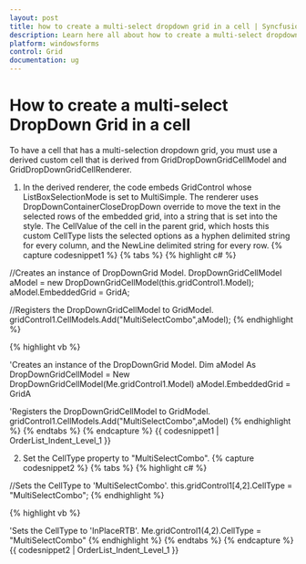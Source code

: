 ```yaml
---
layout: post
title: how to create a multi-select dropdown grid in a cell | Syncfusion
description: Learn here all about how to create a multi-select dropdown grid in a cell of Syncfusion Windows Forms GridControl control and more.
platform: windowsforms
control: Grid
documentation: ug
---
```


# How to create a multi-select DropDown Grid in a cell 

To have a cell that has a multi-selection dropdown grid, you must use a derived custom cell that is derived from GridDropDownGridCellModel and GridDropDownGridCellRenderer. 

1. In the derived renderer, the code embeds GridControl whose ListBoxSelectionMode is set to MultiSimple. The renderer uses DropDownContainerCloseDropDown override to move the text in the selected rows of the embedded grid, into a string that is set into the style. The CellValue of the cell in the parent grid, which hosts this custom CellType lists the selected options as a hyphen delimited string for every column, and the NewLine delimited string for every row.
{% capture codesnippet1 %}
{% tabs %}
{% highlight c# %}

//Creates an instance of DropDownGrid Model.
DropDownGridCellModel aModel = new 
DropDownGridCellModel(this.gridControl1.Model);
aModel.EmbeddedGrid = GridA;

//Registers the DropDownGridCellModel to GridModel.
gridControl1.CellModels.Add("MultiSelectCombo",aModel);
{% endhighlight %}

{% highlight vb %}

'Creates an instance of the DropDownGrid Model.
Dim aModel As DropDownGridCellModel = New 
DropDownGridCellModel(Me.gridControl1.Model)
aModel.EmbeddedGrid = GridA

'Registers the DropDownGridCellModel to GridModel.
gridControl1.CellModels.Add("MultiSelectCombo",aModel)
{% endhighlight %}
{% endtabs %}
{% endcapture %}
{{ codesnippet1 | OrderList_Indent_Level_1 }}

2. Set the CellType property to "MultiSelectCombo".
{% capture codesnippet2 %}
{% tabs %}
{% highlight c# %}

//Sets the CellType to 'MultiSelectCombo'.
this.gridControl1[4,2].CellType = "MultiSelectCombo";
{% endhighlight %}

{% highlight vb %}

'Sets the CellType to 'InPlaceRTB'.
Me.gridControl1(4,2).CellType = "MultiSelectCombo"
{% endhighlight %}
{% endtabs %}
{% endcapture %}
{{ codesnippet2 | OrderList_Indent_Level_1 }}
